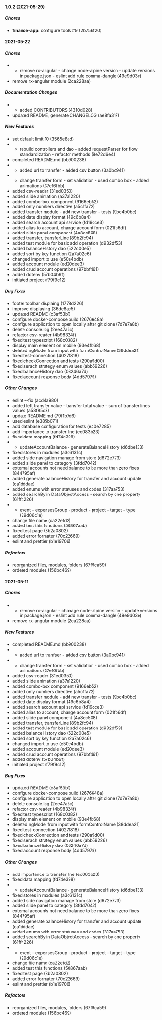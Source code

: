 #### 1.0.2 (2021-05-29)

##### Chores

* **finance-app:**  configure tools #9 (2b756f20)

#### 2021-05-22

##### Chores

- - remove rx-angular - change node-alpine version - update versions in package.json - eslint add rule comma-dangle (49e9d03e)
- remove rx-angular module (2ca228aa)

##### Documentation Changes

- - added CONTRIBUTORS (4310d028)
- updated README, generate CHANGELOG (ae8fa317)

##### New Features

- set default limit 10 (3565e8ed)
- - rebuild controllers and dao - added requestParser for flow standardization - refactor methods (8e72d6e4)
- completed README.md (bb900238)
- - added url to transfer - added csv button (3a0bc941)
- - change transfer form - set validation - used combo box - added animations (37ef6fbb)
- added csv-reader (31ed0350)
- added slide animation (a37a1220)
- added combo-box component (9166eb52)
- added only numbers directive (a5c1fa72)
- added transfer module - add new transfer - tests (9bc4b0bc)
- added date display format (49c6b8a4)
- added search account api service (fd19cce3)
- added alias to account, change account form (021fb6df)
- added slide panel component (4a8ec508)
- added transfer, transferLine (89b2fc94)
- added test module for basic add operation (d932df53)
- added balanceHistory dao (522c00e5)
- added sort by key function (2a7a02c6)
- changed import to use (e50e4bdb)
- added account module (ed20dee3)
- added crud account operations (97bbf461)
- added dotenv (57b04b9f)
- initiated project (f79f9c12)

##### Bug Fixes

- footer toolbar displaing (1778d226)
- improve displaying (36de8ac5)
- updated README (c3af53b1)
- configure docker-compose build (2676648a)
- configure application to open locally after git clone (7d7e7a8b)
- delete console.log (2ee47a5c)
- refactor csv-reader (4b98324f)
- fixed test typescript (168c0382)
- display main element on mobile (93e4fb68)
- deleted ngModel from input with formControlName (38ddea21)
- fixed test-connection (4027f818)
- fixed checkConnection and tests (290a9d00)
- fixed serach strategy enum values (abb59226)
- fixed balanceHistory dao (03246a7d)
- fixed account response body (4dd57979)

##### Other Changes

- eslint --fix (acd4a980)
- added left transfer value - transfer total value - sum of transfer lines values (a53f85c3)
- update README.md (79f1b7d6)
- used eslint (e385b071)
- add database configuration for tests (e40e7285)
- add importance to transfer line (ec083b23)
- fixed data mapping (fd74e398)
- - updateAccountBalance - generateBalanceHistory (d6dbe133)
- fixed stores in modules (a3c6131c)
- added side navigation manage from store (d672e773)
- added slide panel to category (3fdd7042)
- external accounts not need balance to be more than zero fixes (844795af)
- added generate balanceHistory for transfer and account update (ca1dddae)
- added enums with error statuses and codes (317aa753)
- added searchBy in DataObjectAccess - search by one property (61ff4226)
- - event - expensesGroup - product - project - target - type (29d06c1e)
- change file name (ca22efd2)
- added test this functions (50867aab)
- fixed test page (8b2a0802)
- added error formater (70c22669)
- eslint and prettier (b1e19706)

##### Refactors

- reorganized files, modules, folders (67f9ca59)
- ordered modules (156bc469)

#### 2021-05-11

##### Chores

- - remove rx-angular - chanage node-alpine version - update versions in package.json - eslint add rule comma-dangle (49e9d03e)
- remove rx-angular module (2ca228aa)

##### New Features

- completed README.md (bb900238)
- - added url to tranfser - added csv button (3a0bc941)
- - change transfer form - set validation - used combo box - added animations (37ef6fbb)
- added csv-reader (31ed0350)
- added slide animation (a37a1220)
- added combo-box component (9166eb52)
- added only numbers directive (a5c1fa72)
- added transfer module - add new transfer - tests (9bc4b0bc)
- added date display format (49c6b8a4)
- added search account api service (fd19cce3)
- added alias to account, change account form (021fb6df)
- added slide panel component (4a8ec508)
- added transfer, transferLine (89b2fc94)
- added test module for basic add operation (d932df53)
- added balanceHistory dao (522c00e5)
- added sort by key function (2a7a02c6)
- changed import to use (e50e4bdb)
- added account module (ed20dee3)
- added crud account operations (97bbf461)
- added dotenv (57b04b9f)
- initiated project (f79f9c12)

##### Bug Fixes

- updated README (c3af53b1)
- configure docker-compose build (2676648a)
- configure application to open locally after git clone (7d7e7a8b)
- delete console.log (2ee47a5c)
- refactor csv-reader (4b98324f)
- fixed test typescript (168c0382)
- display main element on mobile (93e4fb68)
- deleted ngModel from input with formControlName (38ddea21)
- fixed test-connection (4027f818)
- fixed checkConnection and tests (290a9d00)
- fixed serach strategy enum values (abb59226)
- fixed balanceHistory dao (03246a7d)
- fixed account response body (4dd57979)

##### Other Changes

- add importance to transfer line (ec083b23)
- fixed data mapping (fd74e398)
- - updateAccountBalance - generateBalanceHistory (d6dbe133)
- fixed stores in modules (a3c6131c)
- added side navigation manage from store (d672e773)
- added slide panel to category (3fdd7042)
- external accounts not need balance to be more than zero fixes (844795af)
- added generate balanceHistory for transfer and account update (ca1dddae)
- added enums with error statuses and codes (317aa753)
- added searchBy in DataObjectAccess - search by one property (61ff4226)
- - event - expensesGroup - product - project - target - type (29d06c1e)
- change file name (ca22efd2)
- added test this functions (50867aab)
- fixed test page (8b2a0802)
- added error formater (70c22669)
- eslint and prettier (b1e19706)

##### Refactors

- reorganized files, modules, folders (67f9ca59)
- ordered modules (156bc469)
